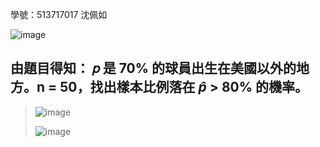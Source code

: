 學號：513717017 沈佩如

![image](https://github.com/user-attachments/assets/8f18b8a3-8a1d-4a2e-8e2f-e715764e96a1)

## 由題目得知： 𝑝 是 70% 的球員出生在美國以外的地方。n = 50，找出樣本比例落在 $\hat{p}$ > 80% 的機率。
>
>![image](https://github.com/user-attachments/assets/ef4f8b91-8ea3-4b14-99bc-6b22d6eab6a9)
>
>![image](https://github.com/user-attachments/assets/866ac770-9c35-48e0-8c48-ad843d0b9a9f)
